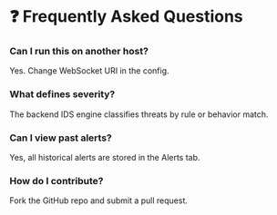 # ❓ Frequently Asked Questions

### Can I run this on another host?
Yes. Change WebSocket URI in the config.

### What defines severity?
The backend IDS engine classifies threats by rule or behavior match.

### Can I view past alerts?
Yes, all historical alerts are stored in the Alerts tab.

### How do I contribute?
Fork the GitHub repo and submit a pull request.
